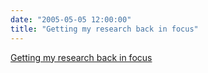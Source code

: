 ```yaml
---
date: "2005-05-05 12:00:00"
title: "Getting my research back in focus"
---
```


[Getting my research back in focus](/lemire/blog/2005/05-05-getting-my-research-back-in-focus)

